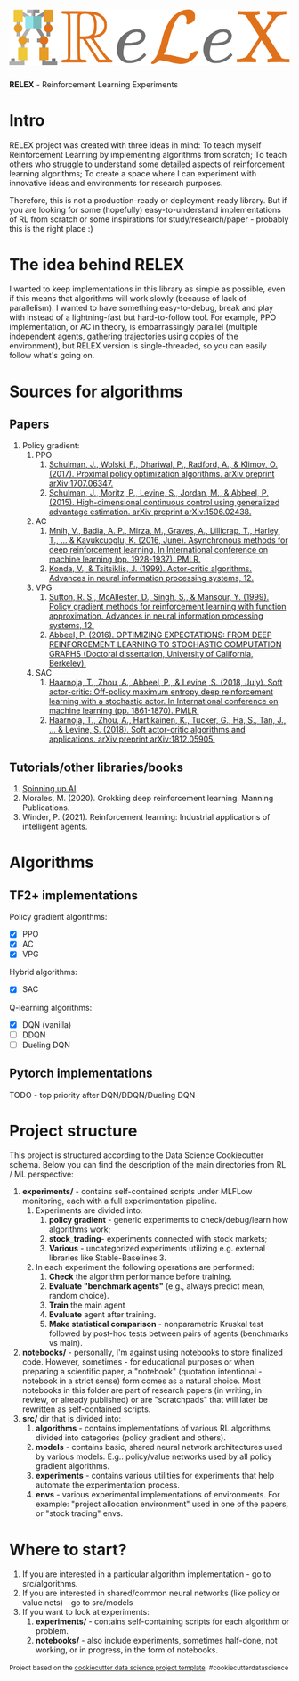 ![relex logo](relex_logo.svg)
==============================
**RELEX** - Reinforcement Learning Experiments

# Intro

RELEX project was created with three ideas in mind:
To teach myself Reinforcement Learning by implementing algorithms from scratch;
To teach others who struggle to understand some detailed aspects of reinforcement learning algorithms;
To create a space where I can experiment with innovative ideas and environments for research purposes.

Therefore, this is not a production-ready or deployment-ready library. But if you are looking for some (hopefully) easy-to-understand implementations of RL from scratch or some inspirations for study/research/paper - probably this is the right place :)

# The idea behind RELEX

I wanted to keep implementations in this library as simple as possible, even if this means that algorithms will work slowly (because of lack of parallelism). I wanted to have something easy-to-debug, break and play with instead of a lightning-fast but hard-to-follow tool.
For example, PPO implementation, or AC in theory, is embarrassingly parallel (multiple independent agents, gathering trajectories using copies of the environment), but RELEX version is single-threaded, so you can easily follow what's going on.

# Sources for algorithms

## Papers

1. Policy gradient:
   1. PPO
      1. [Schulman, J., Wolski, F., Dhariwal, P., Radford, A., & Klimov, O. (2017). Proximal policy optimization algorithms. arXiv preprint arXiv:1707.06347.](https://arxiv.org/pdf/1707.06347.pdf)
      2. [Schulman, J., Moritz, P., Levine, S., Jordan, M., & Abbeel, P. (2015). High-dimensional continuous control using generalized advantage estimation. arXiv preprint arXiv:1506.02438.](https://arxiv.org/abs/1506.02438)
   2. AC
      1. [Mnih, V., Badia, A. P., Mirza, M., Graves, A., Lillicrap, T., Harley, T., ... & Kavukcuoglu, K. (2016, June). Asynchronous methods for deep reinforcement learning. In International conference on machine learning (pp. 1928-1937). PMLR.](https://arxiv.org/pdf/1602.01783.pdf)
      2. [Konda, V., & Tsitsiklis, J. (1999). Actor-critic algorithms. Advances in neural information processing systems, 12.](https://proceedings.neurips.cc/paper/1999/file/6449f44a102fde848669bdd9eb6b76fa-Paper.pdf)
   3. VPG
      1. [Sutton, R. S., McAllester, D., Singh, S., & Mansour, Y. (1999). Policy gradient methods for reinforcement learning with function approximation. Advances in neural information processing systems, 12.](https://proceedings.neurips.cc/paper/1999/file/464d828b85b0bed98e80ade0a5c43b0f-Paper.pdf)
      2. [Abbeel, P. (2016). OPTIMIZING EXPECTATIONS: FROM DEEP REINFORCEMENT LEARNING TO STOCHASTIC COMPUTATION GRAPHS (Doctoral dissertation, University of California, Berkeley).](http://joschu.net/docs/thesis.pdf)
   4. SAC
      1. [Haarnoja, T., Zhou, A., Abbeel, P., & Levine, S. (2018, July). Soft actor-critic: Off-policy maximum entropy deep reinforcement learning with a stochastic actor. In International conference on machine learning (pp. 1861-1870). PMLR.](https://arxiv.org/abs/1801.01290)
      2. [Haarnoja, T., Zhou, A., Hartikainen, K., Tucker, G., Ha, S., Tan, J., ... & Levine, S. (2018). Soft actor-critic algorithms and applications. arXiv preprint arXiv:1812.05905.](https://arxiv.org/abs/1812.05905)

## Tutorials/other libraries/books

1. [Spinning up AI](https://spinningup.openai.com/en/latest/index.html)
2. Morales, M. (2020). Grokking deep reinforcement learning. Manning Publications.
3. Winder, P. (2021). Reinforcement learning: Industrial applications of intelligent agents.

# Algorithms

## TF2+ implementations

Policy gradient algorithms:
- [x] PPO
- [x] AC
- [x] VPG

Hybrid algorithms:
- [x] SAC

Q-learning algorithms:
- [x] DQN (vanilla)
- [ ] DDQN
- [ ] Dueling DQN

## Pytorch implementations

TODO - top priority after DQN/DDQN/Dueling DQN

# Project structure

This project is structured according to the Data Science Cookiecutter schema. Below you can find the description of the main directories from RL / ML perspective:

1. **experiments/** - contains self-contained scripts under MLFLow monitoring, each with a full experimentation pipeline.
   1. Experiments are divided into:
      1. **policy gradient** - generic experiments to check/debug/learn how algorithms work; 
      2. **stock_trading**- experiments connected with stock markets; 
      3. **Various** - uncategorized experiments utilizing e.g. external libraries like Stable-Baselines 3.
   2. In each experiment the following operations are performed:
         1. **Check** the algorithm performance before training.
         2. **Evaluate "benchmark agents"** (e.g., always predict mean, random choice). 
         3. **Train** the main agent 
         4. **Evaluate** agent after training. 
         5. **Make statistical comparison** - nonparametric Kruskal test followed by post-hoc tests between pairs of agents (benchmarks vs main).
2. **notebooks/** - personally, I'm against using notebooks to store finalized code. However, sometimes - for educational purposes or when preparing a scientific paper, a "notebook" (quotation intentional - notebook in a strict sense) form comes as a natural choice. Most notebooks in this folder are part of research papers (in writing, in review, or already published) or are "scratchpads" that will later be rewritten as self-contained scripts.
3. **src/** dir that is divided into:
   1. **algorithms** - contains implementations of various RL algorithms, divided into categories (policy gradient and others).
   2. **models** - contains basic, shared neural network architectures used by various models. E.g.: policy/value networks used by all policy gradient algorithms.
   3. **experiments** - contains various utilities for experiments that help automate the experimentation process.
   4. **envs** - various experimental implementations of environments. For example: "project allocation environment" used in one of the papers, or "stock trading" envs.

# Where to start?

1. If you are interested in a particular algorithm implementation - go to src/algorithms.
2. If you are interested in shared/common neural networks (like policy or value nets) - go to src/models
3. If you want to look at experiments:
   1. **experiments/** - contains self-containing scripts for each algorithm or problem. 
   2. **notebooks/** - also include experiments, sometimes half-done, not working, or in progress, in the form of notebooks.

<p><small>Project based on the <a target="_blank" href="https://drivendata.github.io/cookiecutter-data-science/">cookiecutter data science project template</a>. #cookiecutterdatascience</small></p>
